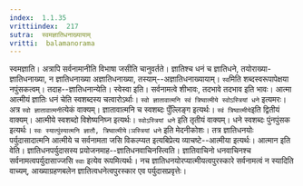 ```yaml
---
index:  1.1.35
vrittiindex:  217
sutra:  स्वमज्ञातिधनाख्यायाम्
vritti:  balamanorama 
---
```


स्वमज्ञाति। अत्रापि सर्वनामानीति विभाषा जसीति चानुवर्तते। ज्ञातिश्च धनं च ज्ञातिधने, तयोराख्या-ज्ञातिधनाख्या, न ज्ञातिधनाख्या अज्ञातिधनाख्या, तस्याम्--अज्ञातिधनाख्यायाम्। `स्व`मिति शब्दस्वरूपापेक्षया नपुंसकत्वम्। तदाह--ज्ञातिधनान्येति। स्वेस्वा इति। सर्वनामत्वे शीभावः, तदभावे तदभाव इति भावः। आत्मा आत्मीयं ज्ञातिः धनं चेति स्वशब्दस्य चत्वारोऽर्थाः। `स्वो ज्ञातावात्मनि स्वं त्रिष्वात्मीये स्वोऽस्त्रियां धने` इत्यमरः। अत्र `स्वो ज्ञातावात्मनी`त्येकं वाक्यम्। ज्ञातावात्मनि च स्वशब्दः पुँल्लिङ्ग इत्यर्थः। `स्वं त्रिष्वात्मीये`इति द्वितीयं वाक्यम्। आत्मीये स्वशब्दो विशेष्यनिघ्न इत्यर्थः। `स्वोऽस्त्रियां धने` इति तृतीयं वाक्यम्। धने स्वशब्दः पुंनपुंसक इत्यर्थः। `स्वः स्यात्पुंस्यात्मनि ज्ञातौ, त्रिष्वात्मीये।ञस्त्रियां धने` इति मेदनीकोशः। तत्र ज्ञातिधनयोः पर्युदासादात्मनि आत्मीये च सर्वनामता जसि विकल्प्यत इत्यबिप्रेत्य व्याचष्टे--आत्मीया इत्यर्थः। आत्मान इति वेति। ज्ञातिधनपर्युदासस्य प्रयोजनमाह--ज्ञातिधनवाचिनस्त्विति। ज्ञातिवाचिनो धनवाचिनश्च सर्वनामत्वपर्युदासाज्जसि `स्वाः` इत्येव रूपमित्यर्थः। नच ज्ञातिधनयोरप्यात्मीयत्वपुरस्कारे सर्वनामत्वं न स्यादिति वाच्यम्, आख्याग्रहणबलेन ज्ञातित्वधनेत्वपुरस्कार एव पर्युदासप्रवृत्तेः।

